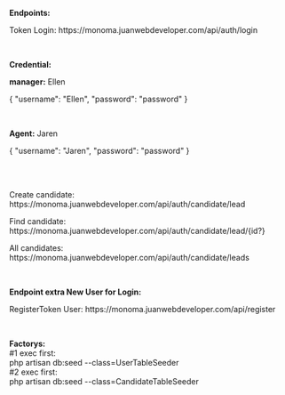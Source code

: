 
<p><strong>Endpoints:</strong></p>
<p>Token Login: https://monoma.juanwebdeveloper.com/api/auth/login</p>
<br>
<p><strong>Credential:</strong></p>
<p><strong>manager:</strong> Ellen</p>
<p>
{
    "username": "Ellen",
    "password": "password"
}
</p>
<br>
<p><strong>Agent:</strong> Jaren</p>
<p>
{
    "username": "Jaren",
    "password": "password"
}
</p>
<br>
<br>
<p>Create candidate: https://monoma.juanwebdeveloper.com/api/auth/candidate/lead</p>
<p>Find candidate: https://monoma.juanwebdeveloper.com/api/auth/candidate/lead/{id?}</p>
<p>All candidates: https://monoma.juanwebdeveloper.com/api/auth/candidate/leads</p>
<br>
<p><strong>Endpoint extra New User for Login:</strong></p>
<p>RegisterToken User: https://monoma.juanwebdeveloper.com/api/register</p>
<br>
<p>
<strong>Factorys:</strong><br>
#1 exec first: <br>
php artisan db:seed --class=UserTableSeeder <br>
#2 exec first: <br>
php artisan db:seed --class=CandidateTableSeeder
</p>
